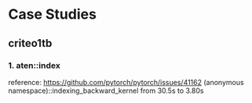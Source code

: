 # Case Studies
## criteo1tb
### 1. aten::index
reference: https://github.com/pytorch/pytorch/issues/41162
(anonymous namespace)::indexing_backward_kernel from 30.5s to 3.80s
